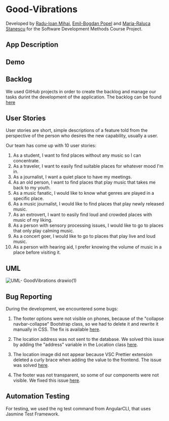 # Good-Vibrations
Developed by [Radu-Ioan Mihai](https://github.com/rimihai2001), [Emil-Bogdan Popel](https://github.com/BogdanPopel) and [Maria-Raluca Stanescu](https://github.com/maria-raluca-st) for the Software Development Methods Course Project.

## App Description

## Demo

## Backlog
We used GitHub projects in order to create the backlog and manage our tasks durint the development of the application. The backlog can be found [here](https://github.com/users/maria-raluca-st/projects/1)

## User Stories

User stories are short, simple descriptions of a feature told from the perspective of the person who desires the new capability, usually a user.

Our team has come up with 10 user stories:

1. As a student, I want to find places without any music so I can concentrate.
2. As a traveler, I want to easily find suitable places for whatever mood I'm in.
3. As a journalist, I want a quiet place to have my meetings.
4. As an old person, I want to find places that play music that takes me back to my youth.
5. As a music fanatic, I would like to know what genres are played in a specific place.
6. As a music journalist, I would like to find places that play newly released music.
7. As an extrovert, I want to easily find loud and crowded places with music of my liking.
8. As a person with sensory processing issues, I would like to go to places that only play calming music.
9. As a concert goer, I would like to go to places that play live and loud music.
10. As a person with hearing aid, I prefer knowing the volume of music in a place before visiting it.

## UML

![UML- GoodVibrations drawio(1)](https://user-images.githubusercontent.com/79644230/173407467-9c4c09da-9c06-4010-a4ff-2c09bb402dec.svg)

## Bug Reporting

During the development, we encountered some bugs:

1. The footer options were not visible on phones, because of the "collapse navbar-collapse" Bootstrap class, so we had to delete it and rewrite it manually in CSS. The fix is available [here](https://github.com/maria-raluca-st/Good-Vibrations/commit/171825dce8ea04231a5203a363c6a530ed54c5d9).

2. The location address was not sent to the database. We solved this issue by adding the "address" variable in the Location class [here](https://github.com/maria-raluca-st/Good-Vibrations/commit/a2c02734cf26daeca44a2a2020e18055a6d6bbc6).

3. The location image did not appear because VSC Prettier extension deleted a curly brace when adding the value to the frontend. The issue was solved [here](https://github.com/maria-raluca-st/Good-Vibrations/commit/b8f64408b6e9601f7e5737e482a1b4c7b9ac7740).

4. The footer was not transparent, so some of our components were not visible. We fixed this issue [here]().


## Automation Testing

For testing, we used the ng test command from AngularCLI, that uses Jasmine Test Framework.

